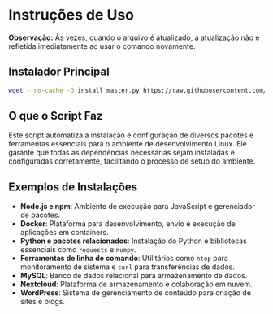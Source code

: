 # Instruções de Uso

**Observação:** Às vezes, quando o arquivo é atualizado, a atualização não é refletida imediatamente ao usar o comando novamente.

## Instalador Principal

```bash
wget --no-cache -O install_master.py https://raw.githubusercontent.com/mauriciowebme/Scripts_linux/main/install_master.py && python3 install_master.py
```

## O que o Script Faz

Este script automatiza a instalação e configuração de diversos pacotes e ferramentas essenciais para o ambiente de desenvolvimento Linux. Ele garante que todas as dependências necessárias sejam instaladas e configuradas corretamente, facilitando o processo de setup do ambiente.

## Exemplos de Instalações

- **Node.js e npm**: Ambiente de execução para JavaScript e gerenciador de pacotes.
- **Docker**: Plataforma para desenvolvimento, envio e execução de aplicações em containers.
- **Python e pacotes relacionados**: Instalação do Python e bibliotecas essenciais como `requests` e `numpy`.
- **Ferramentas de linha de comando**: Utilitários como `htop` para monitoramento de sistema e `curl` para transferências de dados.
- **MySQL**: Banco de dados relacional para armazenamento de dados.
- **Nextcloud**: Plataforma de armazenamento e colaboração em nuvem.
- **WordPress**: Sistema de gerenciamento de conteúdo para criação de sites e blogs.

